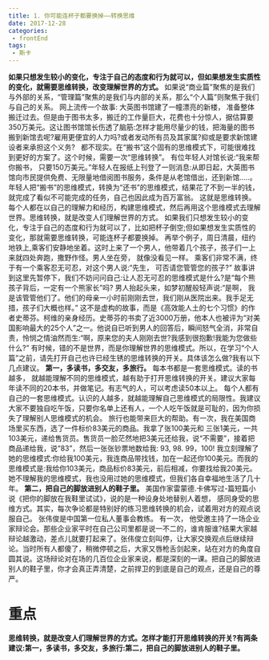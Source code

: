 ```yaml
--- 
title: 1. 你可能连杯子都要换掉——转换思维
date: 2017-12-28
categories: 
 - frontEnd
tags: 
 - 斯卡
---
```


**如果只想发生较小的变化，专注于自己的态度和行为就可以，但如果想发生实质性的变化，就需要思维转换，改变理解世界的方式。**
如果说“商业篇”聚焦的是我们与外部的关系，“管理篇”聚焦的是我们与内部的关系，那么“个人篇”则聚焦于我们与自己的关系。
网上流传一个故事: 大英图书馆建了一幢漂亮的新楼， 准备整体搬迁过去。但是由于图书太多，搬迁的工作量巨大，花费也十分惊人，据估算要350万美元。这让图书馆馆长伤透了脑筋:怎样才能用尽量少的钱，把海量的图书搬到新馆去呢?雇用更便宜的人力吗?或者发动所有员及其家属?抑或是要求新馆建设者来承担这个义务?  
都不现实。在“搬书”这个固有的思维模式下，可能很难找到更好的方案了。这个时候，需要一次“思维转换”。
有位年轻人对馆长说:“我来帮你搬书， 只要150万美元。”年轻人在报纸上刊登了一则消息:从即日起，大英图书馆向市民提供免费、无限量地借阅图书服务，条件是从老馆借出，还到新馆.....。年轻人把“搬书”的思维模式，转换为“还书”的思维模式，结果花了不到一半的钱，就完成了看似不可能完成的任务，自己也因此成为百万富翁。
这就是思维转换。每个人都在以自己的理解力和经历，构建思维模式，然后再用这个思维模式去理解世界。思维转换，就是改变人们理解世界的方式。
如果我们只想发生较小的变化，专注于自己的态度和行为就可以了，比如把杯子倒空;但如果想发生实质性的变化，那就需要思维转换，可能连杯子都要换掉。
再举个例子，周日清晨，纽约地铁上,乘客们安静地坐着。这时上来了一个男人，他带着几个孩子，孩子们一上来就四处奔跑，撒野作怪。男人坐在旁， 就像没看见一样。 乘客们非常不满，终于有一个乘客忍无可忍，对这个男人说:“先生， 可否请您管管您的孩子?”
故事讲到这里先暂停下，我们不妨问问自己:让人忍无可忍的思维模式是什么?是“每个熊孩子背后，一定有一个熊家长”吗?
男人抬起头来，如梦初醒般轻声说:“是啊， 我是该管管他们了。他们的母亲一小时前刚刚去世，我们刚从医院出来。我手足无措，孩子们大概也样。”
这不是虚构的故事，而是《高效能人土的七个习惯》的作者史蒂芬。柯维的亲身经历。史蒂芬的书卖了近3000万册，他本人也被评为“对美国影响最大的25个人”之一。他说自已听到男人的回答后，瞬间怒气全消，非常自责，怜悯之情油然而生:“啊，原来您的夫人刚刚去世?我感到很抱歉!我能为您做些什么?”
有时候，错的不是世界，而是你理解世界的思维模式。所以，在学习“个人篇”之前，请先打开自己也许已经生锈的思维转换的开关。具体该怎么做?我有以下几点建议。
**第一，多读书，多交友，多旅行。**
每本书都是一套思维模式。读的书越多，
就越能理解不同的思维模式，越有助于打开思维转换的开关。建议大家每年读不同的20本书，并做笔记。有志气的人，可以考虑读50本以上。
每个人都有自己的一套思维模式。认识的人越多，就越能理解自己思维模式的局限性。我建议大家不要独自吃午饭，只要你名单上还有人，一个人吃午饭就是可耻的，因为你损失了理解别人思维模式的机会。
旅行也能带来巨大的帮助。有一次，我在美国商场里买东西，选了一件标价83美元的商品。我拿了张100美元和 三张1美元，一共103美元，递给售货员。售货员一脸茫然地把3美元还给我，说“不需要”，接着把商品递给我，说“83”，然后一张张钞票地数给我: 93, 98. 99，100!
我立刻理解了她的思维模式:你给我100美元，我连商品带找钱，加在一起还你100美元。而我的思维模式是:我给你103美元，商品标价83美元，前后相减，你要找给我20美元。她不理解我的思维模式，我也没用过她的思维模式，但我们各自幸福地生活了几十年。
**第二，把自己的脚放进别人的鞋子里。**
美国作家雷蒙德.卡佛写过-篇短篇小说《把你的脚放在我鞋里试试》，说的是一种设身处地替别人着想， 感同身受的思维方式。其实，每次争论都是特别好的练习思维转换的机会，试着用对方的观点说服自己。
张伟俊是中国第一位私人董事会教练。 有一次， 他受邀主持了一场企业家辩论会。那些企业家平时在自己公司里都是说一不二的，谁肯服谁?结果大家越辩论越激动，差点儿就要打起来了。张伟俊立刻叫停，让大家交换观点后继续辩论。当时所有人都傻了，稍微停顿之后，大家又唇枪舌剑起来，站在对方的角度自圆其说。这场辩论对在场的几百位企业家来说，都是深刻的一课。把自己的脚放进别人的鞋子里，你才会真正弄清楚，之前捍卫的到底是自己的观点，还是自己的尊严。
# 重点
**思维转换，就是改变人们理解世界的方式。怎样才能打开思维转换的开关?有两条建议:第一，多读书，多交友，多旅行:第二，把自己的脚放进别人的鞋子里。**











